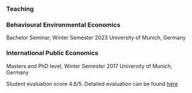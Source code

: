 ### Teaching

### Behavioural Environmental Economics

Bachelor Seminar, Winter Semester 2023 
University of Munich, Germany

### International Public Economics 

Masters and PhD level, Winter Semester 2017
University of Munich, Germany

Student evaluation score 4.8/5. Detailed evaluation can be found [here](/uploads/Raisa_Sherif_Teaching_Evaluation.pdf)
